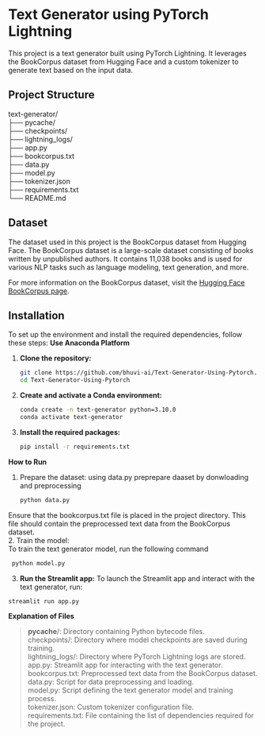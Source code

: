 # Text Generator using PyTorch Lightning

This project is a text generator built using PyTorch Lightning. It leverages the BookCorpus dataset from Hugging Face and a custom tokenizer to generate text based on the input data.

## Project Structure

text-generator/<br>
├── pycache/<br>
├── checkpoints/<br>
├── lightning_logs/<br>
├── app.py<br>
├── bookcorpus.txt<br>
├── data.py<br>
├── model.py<br>
├── tokenizer.json<br>
├── requirements.txt<br>
└── README.md<br>


## Dataset

The dataset used in this project is the BookCorpus dataset from Hugging Face. The BookCorpus dataset is a large-scale dataset consisting of books written by unpublished authors. It contains 11,038 books and is used for various NLP tasks such as language modeling, text generation, and more.

For more information on the BookCorpus dataset, visit the [Hugging Face BookCorpus page](https://huggingface.co/datasets/bookcorpus).

## Installation

To set up the environment and install the required dependencies, follow these steps:
**Use Anaconda Platform**
1. **Clone the repository:**
   ```bash
   git clone https://github.com/bhuvi-ai/Text-Generator-Using-Pytorch.git
   cd Text-Generator-Using-Pytorch
2. **Create and activate a Conda environment:**
     ```bash
   conda create -n text-generator python=3.10.0
   conda activate text-generator
3. **Install the required packages:**
    ```bash
    pip install -r requirements.txt

**How to Run**
1. Prepare the dataset:
   using data.py preprepare daaset by donwloading and preprocessing
   ```bash
   python data.py

Ensure that the bookcorpus.txt file is placed in the project directory. This file should contain the preprocessed text data from the BookCorpus dataset.<br>
2. Train the model:<br>
  To train the text generator model, run the following command<br>
   ```bash
    python model.py
   ```
3. **Run the Streamlit app:**
To launch the Streamlit app and interact with the text generator, run:
  ```bash
  streamlit run app.py
  ```

**Explanation of Files**
> __pycache__/: Directory containing Python bytecode files.<br>
> checkpoints/: Directory where model checkpoints are saved during training.<br>
> lightning_logs/: Directory where PyTorch Lightning logs are stored.<br>
> app.py: Streamlit app for interacting with the text generator.<br>
> bookcorpus.txt: Preprocessed text data from the BookCorpus dataset.<br>
> data.py: Script for data preprocessing and loading.<br>
> model.py: Script defining the text generator model and training process.<br>
> tokenizer.json: Custom tokenizer configuration file.<br>
> requirements.txt: File containing the list of dependencies required for the project.<br>

